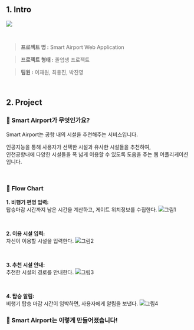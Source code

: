 ## 1. Intro

![](https://user-images.githubusercontent.com/68436925/108617755-35998980-745c-11eb-9c1d-4832f3438f6a.png)

<br>

> **프로젝트 명 :** Smart Airport Web Application

> **프로젝트 형태 :** 졸업생 프로젝트

> **팀원 :** 이재원, 최용진, 박진영

<br>

## 2. Project

### 🎈 Smart Airport가 무엇인가요?

Smart Airport는 공항 내의 시설을 추천해주는 서비스입니다.

인공지능을 통해 사용자가 선택한 시설과 유사한 시설들을 추천하여,<br>
인천공항내에 다양한 시설들을 폭 넓게 이용할 수 있도록 도움을 주는 웹 어플리케이션입니다.<br>

<br>

### 🎈 Flow Chart
**1. 비행기 편명 입력:** <br>
탑승마감 시간까지 남은 시간을 계산하고, 게이트 위치정보를 수집한다.
![그림1](https://user-images.githubusercontent.com/68436925/108619546-ec9c0200-7468-11eb-931f-50147f41202a.png)

<br>

**2. 이용 시설 입력:** <br>
자신이 이용할 시설을 입력한다.
![그림2](https://user-images.githubusercontent.com/68436925/108620533-19074c80-7470-11eb-8c8f-9c31fd08eb21.png)

<br>

**3. 추천 시설 안내:** <br>
추천한 시설의 경로를 안내한다.
![그림3](https://user-images.githubusercontent.com/68436925/108620643-d42fe580-7470-11eb-8097-8e016f7ddd2a.png)

<br>

**4. 탑승 알림:** <br>
비행기 탑승 마감 시간이 임박하면, 사용자에게 알림을 보낸다.
![그림4](https://user-images.githubusercontent.com/68436925/108620569-494eeb00-7470-11eb-9761-f89b6111dc6b.png)


### 🎈 Smart Airport는 이렇게 만들어졌습니다!



